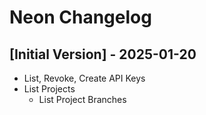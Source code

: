 # Neon Changelog

## [Initial Version] - 2025-01-20

- List, Revoke, Create API Keys
- List Projects
    - List Project Branches